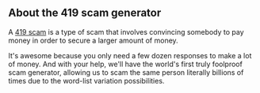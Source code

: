 About the 419 scam generator
-----

A [419 scam](http://en.wikipedia.org/wiki/419_scams) is a type of scam that
involves convincing somebody to pay money in order to secure a larger amount
of money.

It's awesome because you only need a few dozen responses to make a lot of
money.  And with your help, we'll have the world's first truly foolproof scam
generator, allowing us to scam the same person literally billions of times
due to the word-list variation possibilities.
